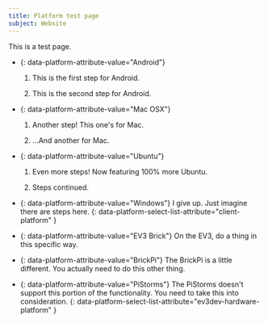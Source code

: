 ```yaml
---
title: Platform test page
subject: Website
---
```


This is a test page.

*   {: data-platform-attribute-value="Android"}
    1.  This is the first step for Android.

    2.  This is the second step for Android.

*   {: data-platform-attribute-value="Mac OSX"}

    1.  Another step! This one's for Mac.

    2.  ...And another for Mac.

*   {: data-platform-attribute-value="Ubuntu"}

    1.  Even more steps! Now featuring 100% more Ubuntu.

    2.  Steps continued.

*   {: data-platform-attribute-value="Windows"} I give up. Just imagine there are steps here.
{: data-platform-select-list-attribute="client-platform" }

*   {: data-platform-attribute-value="EV3 Brick"}
    On the EV3, do a thing in this specific way.

*   {: data-platform-attribute-value="BrickPi"}
    The BrickPi is a little different. You actually need to do this other thing.

*   {: data-platform-attribute-value="PiStorms"}
    The PiStorms doesn't support this portion of the functionality.
    You need to take this into consideration.
{: data-platform-select-list-attribute="ev3dev-hardware-platform" }